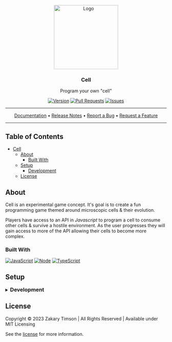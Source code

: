 <!-- Header -->
<div id="top" align="center">
  <br />
  
  <!-- Logo -->
  <img src="https://git.zakscode.com/repo-avatars/ff3dc79d3d4c32867dad830d856fb9a7f6abd6f3527837e3d697683e16b314c2" alt="Logo" width="200" height="200">

  <!-- Title -->
  ### Cell
  
  <!-- Description -->
  Program your own "cell"

  <!-- Repo badges -->
  [![Version](https://img.shields.io/badge/dynamic/json.svg?label=Version&style=for-the-badge&url=https://git.zakscode.com/api/v1/repos/ztimson/Cell/tags&query=$[0].name)](https://git.zakscode.com/ztimson/Cell/tags)
  [![Pull Requests](https://img.shields.io/badge/dynamic/json.svg?label=Pull%20Requests&style=for-the-badge&url=https://git.zakscode.com/api/v1/repos/ztimson/Cell&query=open_pr_counter)](https://git.zakscode.com/ztimson/Cell/pulls)
  [![Issues](https://img.shields.io/badge/dynamic/json.svg?label=Issues&style=for-the-badge&url=https://git.zakscode.com/api/v1/repos/ztimson/Cell&query=open_issues_count)](https://git.zakscode.com/ztimson/Cell/issues)

  <!-- Links -->
  ---
  <div>
    <a href="https://git.zakscode.com/ztimson/template/wiki" target="_blank">Documentation</a>
    • <a href="https://git.zakscode.com/ztimson/template/releases" target="_blank">Release Notes</a>
    • <a href="https://git.zakscode.com/ztimson/template/issues/new?template=.github%2fissue_template%2fbug.md" target="_blank">Report a Bug</a>
    • <a href="https://git.zakscode.com/ztimson/template/issues/new?template=.github%2fissue_template%2fenhancement.md" target="_blank">Request a Feature</a>
  </div>

  ---
</div>

## Table of Contents
- [Cell](#top)
  - [About](#about)
    - [Built With](#built-with)
  - [Setup](#setup)
    - [Development](#development)
  - [License](#license)

## About
Cell is an experimental game concept. It's goal is to create a fun programming game themed around microscopic cells & their evolution.

Players have access to an API in _Javascript_ to program a cell to consume other cells & survive a hostile environment. As the user progresses they will gain access to more of the API allowing their cells to become more complex.

### Built With
[![JavaScript](https://img.shields.io/badge/JavaScript-000000?style=for-the-badge&logo=javascript)](https://javascript.com/)
[![Node](https://img.shields.io/badge/Node.js-000000?style=for-the-badge&logo=nodedotjs)](https://nodejs.org/)
[![TypeScript](https://img.shields.io/badge/TypeScript-3178C6?style=for-the-badge&logo=typescript&logoColor=white)](https://typescriptlang.org/)

## Setup

<details>
<summary>
  <h3 id="development" style="display: inline">
    Development
  </h3>
</summary>

#### Prerequisites
- [Node.js](https://nodejs.org/en/download)

#### Instructions
1. Install the dependencies: `npm install`
2. Start the Angular server: `npm run start`
3. Open [http://localhost:4200](http://localhost:4200)

</details>

## License
Copyright © 2023 Zakary Timson | All Rights Reserved | Available under MIT Licensing

See the [license](./LICENSE) for more information.
